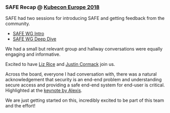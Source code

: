 ### SAFE Recap @ [Kubecon Europe 2018](https://events.linuxfoundation.org/events/kubecon-cloudnativecon-europe-2018/)

SAFE had two sessions for introducing SAFE and  getting feedback from the community. 

* [SAFE WG Intro](https://kccnceu18.sched.com/event/ENw3/safe-wg-intro-jeyappragash-j-j-padmeio-ray-colline-google-any-skill-level)
* [SAFE WG Deep Dive](https://kccnceu18.sched.com/event/ENw5/safe-wg-deep-dive-ray-colline-google-intermediate-skill-level)

We had a small but relevant group and hallway conversations were equally engaging and informative.

Excited to have [Liz Rice](https://github.com/lizrice) and [Justin Cormack](https://github.com/justincormack) join us. 

Across the board, everyone I had conversation with, there was a natural acknowledgement that security is an end-end problem and understanding secure access and providing a safe end-end system for end-user is critical. Highlighted at the [keynote by Alexis](https://twitter.com/MayaKaczorowski/status/991601395450171392?s=15).

We are just getting started on this, incredibly excited to be part of this team and the effort!

